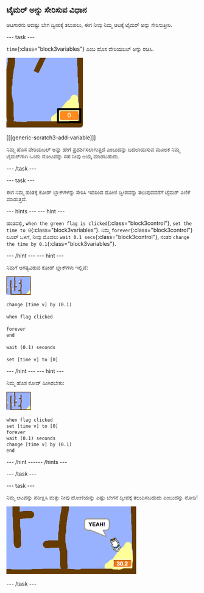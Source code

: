 ## ಟೈಮರ್ ಅನ್ನು ಸೇರಿಸುವ ವಿಧಾನ

ಆಟಗಾರನು ಆದಷ್ಟು ಬೇಗ ದ್ವೀಪಕ್ಕೆ ತಲುಪಲು, ಈಗ ನೀವು ನಿಮ್ಮ ಆಟಕ್ಕೆ ಟೈಮರ್ ಅನ್ನು ಸೇರಿಸುತ್ತೀರಿ.

--- task ---

`time`{:class="block3variables"} ಎಂಬ ಹೊಸ ವೇರಿಯಬಲ್ ಅನ್ನು ರಚಿಸಿ.

![ಸ್ಕ್ರೀನ್‍ಶಾಟ್](images/boat-variable-annotated.png)

[[[generic-scratch3-add-variable]]]

ನಿಮ್ಮ ಹೊಸ ವೇರಿಯಬಲ್ ಅನ್ನು ಹೇಗೆ ಪ್ರದರ್ಶಿಸಲಾಗುತ್ತದೆ ಎಂಬುದನ್ನು ಬದಲಾಯಿಸುವ ಮೂಲಕ ನಿಮ್ಮ ಟೈಮರ್‌ಗಾಗಿ ಒಂದು ನೋಟವನ್ನು ಸಹ ನೀವು ಆಯ್ಕೆ ಮಾಡಬಹುದು.

--- /task ---

--- task ---

ಈಗ ನಿಮ್ಮ ಹಂತಕ್ಕೆ ಕೋಡ್ ಬ್ಲಾಕ್‌ಗಳನ್ನು ಸೇರಿಸಿ ಇದರಿಂದ ದೋಣಿ ದ್ವೀಪವನ್ನು ತಲುಪುವವರೆಗೆ ಟೈಮರ್ ಎಣಿಕೆ ಮಾಡುತ್ತದೆ.

--- hints ---
 --- hint ---

ಹಂತದಲ್ಲಿ, `when the green flag is clicked`{:class="block3control"}, `set the time to 0`{:class="block3variables"}. ನಿಮ್ಮ `forever`{:class="block3control"} ಲೂಪ್ ಒಳಗೆ, ನೀವು ಮೊದಲು `wait 0.1 secs`{:class="block3control"}, ನಂತರ `change the time by 0.1`{:class="block3variables"}.

--- /hint --- --- hint ---

ನಿಮಗೆ ಅಗತ್ಯವಿರುವ ಕೋಡ್ ಬ್ಲಾಕ್‌ಗಳು ಇಲ್ಲಿವೆ:

![ಹಂತ](images/stage.png)

```blocks3
change [time v] by (0.1)

when flag clicked

forever
end

wait (0.1) seconds

set [time v] to [0]
```

--- /hint --- --- hint ---

ನಿಮ್ಮ ಹೊಸ ಕೋಡ್ ಹೀಗಿರಬೇಕು:

![ಹಂತ](images/stage.png)

```blocks3
when flag clicked
set [time v] to [0]
forever
wait (0.1) seconds
change [time v] by (0.1)
end
```

--- /hint ------ /hints ---

--- /task ---

--- task ---

ನಿಮ್ಮ ಆಟವನ್ನು ಪರೀಕ್ಷಿಸಿ ಮತ್ತು ನೀವು ದೋಣಿಯನ್ನು ಎಷ್ಟು ಬೇಗನೆ ದ್ವೀಪಕ್ಕೆ ತಲುಪಿಸಬಹುದು ಎಂಬುದನ್ನು ನೋಡಿ!

![ಸ್ಕ್ರೀನ್‍ಶಾಟ್](images/boat-variable-test.png)

--- /task ---
